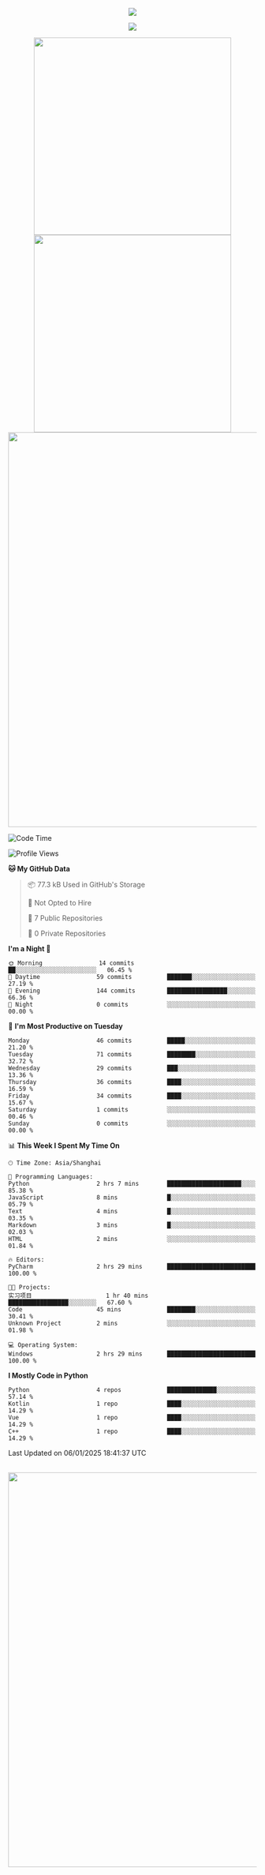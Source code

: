 <!-- header -->
<p align="center">
<img src="https://capsule-render.vercel.app/api?type=waving&color=timeGradient&height=300&&section=header&text=👋%20Hi&fontSize=90&fontAlign=50&fontAlignY=30&desc=I’m%20echoChalo&descAlign=50&descSize=30&descAlignY=60&animation=twinkling" />
</p>
<!--subheader -->
<p align="center">
<img src="https://readme-typing-svg.demolab.com?font=Montserrat&pause=1000&color=28F7E8&background=498FF600&center=true&vCenter=true&random=false&width=435&lines=Welcome+to+my+Github+profile+page!" />
</p>
<!-- data-->

<p align="center">
<img align="center" width="400" src="https://github-readme-stats.vercel.app/api?username=echoChalo&theme=github-compact" />
<img align="center" width="400" src="https://streak-stats.demolab.com?user=echoChalo&theme=tokyonight-duo&hide_border=true" />
<br/>
<img  width="800" align="center" src="https://github-readme-stats.vercel.app/api/wakatime?username=echoChalo&theme=transparent&hide_border=true&layout=compact&langs_count=22" /> 
 
<!--START_SECTION:waka-->
![Code Time](http://img.shields.io/badge/Code%20Time-196%20hrs%2021%20mins-blue)

![Profile Views](http://img.shields.io/badge/Profile%20Views-0-blue)

**🐱 My GitHub Data** 

> 📦 77.3 kB Used in GitHub's Storage 
 > 
> 🚫 Not Opted to Hire
 > 
> 📜 7 Public Repositories 
 > 
> 🔑 0 Private Repositories 
 > 
**I'm a Night 🦉** 

```text
🌞 Morning                14 commits          ██░░░░░░░░░░░░░░░░░░░░░░░   06.45 % 
🌆 Daytime                59 commits          ███████░░░░░░░░░░░░░░░░░░   27.19 % 
🌃 Evening                144 commits         █████████████████░░░░░░░░   66.36 % 
🌙 Night                  0 commits           ░░░░░░░░░░░░░░░░░░░░░░░░░   00.00 % 
```
📅 **I'm Most Productive on Tuesday** 

```text
Monday                   46 commits          █████░░░░░░░░░░░░░░░░░░░░   21.20 % 
Tuesday                  71 commits          ████████░░░░░░░░░░░░░░░░░   32.72 % 
Wednesday                29 commits          ███░░░░░░░░░░░░░░░░░░░░░░   13.36 % 
Thursday                 36 commits          ████░░░░░░░░░░░░░░░░░░░░░   16.59 % 
Friday                   34 commits          ████░░░░░░░░░░░░░░░░░░░░░   15.67 % 
Saturday                 1 commits           ░░░░░░░░░░░░░░░░░░░░░░░░░   00.46 % 
Sunday                   0 commits           ░░░░░░░░░░░░░░░░░░░░░░░░░   00.00 % 
```


📊 **This Week I Spent My Time On** 

```text
🕑︎ Time Zone: Asia/Shanghai

💬 Programming Languages: 
Python                   2 hrs 7 mins        █████████████████████░░░░   85.38 % 
JavaScript               8 mins              █░░░░░░░░░░░░░░░░░░░░░░░░   05.79 % 
Text                     4 mins              █░░░░░░░░░░░░░░░░░░░░░░░░   03.35 % 
Markdown                 3 mins              █░░░░░░░░░░░░░░░░░░░░░░░░   02.03 % 
HTML                     2 mins              ░░░░░░░░░░░░░░░░░░░░░░░░░   01.84 % 

🔥 Editors: 
PyCharm                  2 hrs 29 mins       █████████████████████████   100.00 % 

🐱‍💻 Projects: 
实习项目                     1 hr 40 mins        █████████████████░░░░░░░░   67.60 % 
Code                     45 mins             ████████░░░░░░░░░░░░░░░░░   30.41 % 
Unknown Project          2 mins              ░░░░░░░░░░░░░░░░░░░░░░░░░   01.98 % 

💻 Operating System: 
Windows                  2 hrs 29 mins       █████████████████████████   100.00 % 
```

**I Mostly Code in Python** 

```text
Python                   4 repos             ██████████████░░░░░░░░░░░   57.14 % 
Kotlin                   1 repo              ████░░░░░░░░░░░░░░░░░░░░░   14.29 % 
Vue                      1 repo              ████░░░░░░░░░░░░░░░░░░░░░   14.29 % 
C++                      1 repo              ████░░░░░░░░░░░░░░░░░░░░░   14.29 % 
```




 Last Updated on 06/01/2025 18:41:37 UTC
<!--END_SECTION:waka-->

<br/>
<img width="800" src="https://github-readme-stats.vercel.app/api/top-langs/?username=echoChalo&&theme=transparent&hide_border=true&layout=compact&langs_count=8" />
